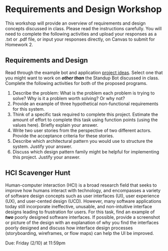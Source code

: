 # Requirements and Design Workshop

This workshop will provide an overview of requirements and design concepts discussed in class. Please read the instructions carefully. You will need to complete the following activities and upload your responses as a .txt or .pdf file, or input your responses directly, on Canvas to submit for Homework 2.

## Requirements and Design

Read through the example bot and application [project ideas](https://github.com/CS5704-VT/Course/blob/main/Project/IDEAS.md). Select one that you might want to work on *__other than__* the Standup Bot discussed in class. Complete the following activities for both of the proposed programs.

1. Describe the problem:
        What is the problem each problem is trying to solve?
        Why is it a problem worth solving? Or why not?
2. Provide an example of three hypothetical non-functional requirements for this system.
3. Think of a specific task required to complete this project. Estimate the amount of effort to complete this task using function points (using the values here). Briefly explain your answer.
4. Write two user stories from the perspective of two different actors. Provide the acceptance criteria for these stories.
5. Describe which architectural pattern you would use to structure the system. Justify your answer.
6. Discuss which design pattern family might be helpful for implementing this project. Justify your answer.

## HCI Scavenger Hunt 
Human-computer interaction (HCI) is a broad research field that seeks to improve how humans interact with technology, and encompasses a variety of software design concepts such as user interfaces (UI), user experience (UX), and user-cented design (UCD). However, many software applications today still incorporate ineffective, unusable, and non-intuitive interface designs leading to frustration for users. For this task, find an example of *__two__* poorly designed software interfaces. If possible, provide a screenshot or picture of the design with an explanation of why you find the interfaces poorly designed and discuss how interface design processes (storyboarding, wireframes, or flow maps) can help the UI be improved.

Due: Friday (2/10) at 11:59pm
